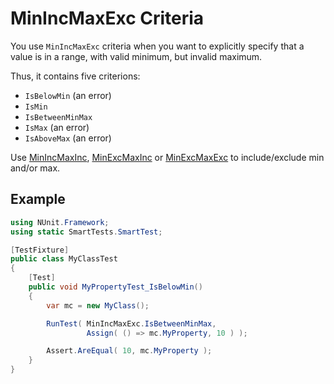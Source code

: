 # MinIncMaxExc Criteria

You use `MinIncMaxExc` criteria when you want to explicitly specify that a value is in a range, with valid minimum, but invalid maximum.

Thus, it contains five criterions:

* `IsBelowMin` (an error)
* `IsMin`
* `IsBetweenMinMax`
* `IsMax` (an error)
* `IsAboveMax` (an error)

Use [MinIncMaxInc](minincmaxinc.md), [MinExcMaxInc](minexmaxinc.md) or [MinExcMaxExc](minexmaxexc.md) to include/exclude min and/or max.

## Example

```C#
using NUnit.Framework;
using static SmartTests.SmartTest;

[TestFixture]
public class MyClassTest
{
    [Test]
    public void MyPropertyTest_IsBelowMin()
    {
        var mc = new MyClass();

        RunTest( MinIncMaxExc.IsBetweenMinMax,
                 Assign( () => mc.MyProperty, 10 ) );

        Assert.AreEqual( 10, mc.MyProperty );
    }
}
```
